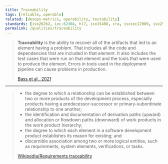```yaml
---
title: Traceability
tags: [reliable, operable]
related: [devops-metrics, operability, testability]
standards: [iso26262, iec-62304, hl7, iso15408, cra, isoiec22989, iso25024, do178c, iso42010, gdpr, iso42030, iso12207]
permalink: /qualities/traceability
---
```


> **Traceability** is the ability to recover all of the artifacts that led to an element having a problem.
> That includes all the code and dependencies that are included in that element.
> It also includes the test cases that were run on that element and the tools that were used to produce the element.
> Errors in tools used in the deployment pipeline can cause problems in production.
>
> [Bass et al., 2021](/references/#bass2021software)

<hr class="with-no-margin"/>

> - the degree to which a relationship can be established between two or more products of the development process, especially products having a predecessor-successor or primary-subordinate relationship to one another;
> - the identification and documentation of derivation paths (upward) and allocation or flowdown paths (downward) of work products in the work product hierarchy;
> - the degree to which each element in a software development product establishes its reason for existing; and
> - discernible association among two or more logical entities, such as requirements, system elements, verifications, or tasks.
>
> [Wikipedia/Requirements traceability](https://en.wikipedia.org/wiki/Requirements_traceability)
